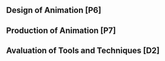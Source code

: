 ## Design of Animation [P6]



## Production of Animation [P7]


## Avaluation of Tools and Techniques [D2]

